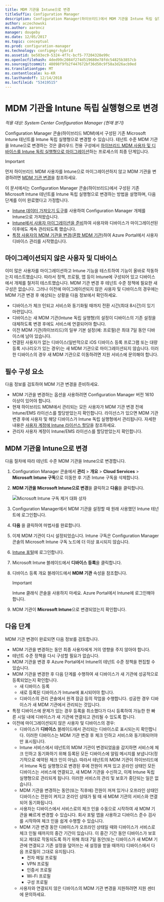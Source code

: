 ```yaml
---
title: MDM 기관을 Intune으로 변경
titleSuffix: Configuration Manager
description: Configuration Manager(하이브리드)에서 MDM 기관을 Intune 독립 실행형으로 변경하는 방법에 알아봅니다.
author: aczechowski
ms.author: aaroncz
manager: dougeby
ms.date: 12/05/2017
ms.topic: conceptual
ms.prod: configuration-manager
ms.technology: configmgr-hybrid
ms.assetid: be503ec9-5324-4f7c-bcf5-77204328e99c
ms.openlocfilehash: 4ded99c2084f274d519680e78fdc54825b3857cb
ms.sourcegitcommit: 48098f9fb2f447672bf36d50c9f58a3d26acb9ed
ms.translationtype: MT
ms.contentlocale: ko-KR
ms.lasthandoff: 12/14/2018
ms.locfileid: "53419515"
---
```

# <a name="change-your-mdm-authority-to-intune-standalone"></a>MDM 기관을 Intune 독립 실행형으로 변경

*적용 대상: System Center Configuration Manager (현재 분기)*    

Configuration Manager 콘솔(하이브리드 MDM)에서 구성된 기존 Microsoft Intune 테넌트를 Intune 독립 실행형으로 변경할 수 있습니다. 테넌트 수준 MDM 기관을 Intune으로 변경하는 것은 클라우드 전용 구성에서 [하이브리드 MDM 사용자 및 디바이스를 Intune 독립 실행형으로 마이그레이션](migrate-hybridmdm-to-intunesa.md)하는 프로세스의 최종 단계입니다.    

> [!Important]    
> 먼저 하이브리드 MDM 사용자를 Intune으로 마이그레이션하지 않고 MDM 기관을 변경하려면 [MDM 기관 변경](change-mdm-authority.md)을 참조하세요.

이 문서에서는 Configuration Manager 콘솔(하이브리드)에서 구성된 기존 Microsoft Intune 테넌트를 Intune 독립 실행형으로 변경하는 방법을 설명하며, 다음 단계를 이미 완료했다고 가정합니다.
- [Intune 데이터 가져오기 도구](migrate-import-data.md)를 사용하여 Configuration Manager 개체를 Intune으로 가져왔습니다. 
- [Intune에서 사용자 마이그레이션을 준비](migrate-prepare-intune.md)하여 사용자와 디바이스가 마이그레이션된 이후에도 계속 관리되도록 했습니다.
- [특정 사용자의 MDM 기관을 변경(혼합 MDM 기관)](migrate-mixed-authority.md)하여 Azure Portal에서 사용자 디바이스 관리를 시작했습니다.


## <a name="users-and-devices-that-have-not-been-migrated"></a>마이그레이션되지 않은 사용자 및 디바이스
이미 많은 사용자를 마이그레이션하고 Intune 기능을 테스트하여 기능이 올바로 작동하는지 테스트했습니다. 따라서 정책, 프로필, 앱 등이 Intune에 구성되어 있고 디바이스에서 개체를 철저히 테스트했습니다. MDM 기관 변경 후 테넌트 수준 정책에 필요한 새 구성은 없습니다. 그러나 이전에 마이그레이션되지 않은 사용자 및 디바이스의 경우에는 MDM 기관 변경 후 예상되는 상황을 다음 정보에서 확인하세요.    
- 디바이스가 체크 인되고 서비스와 동기화될 때까지 전환 시간(최대 8시간)이 있기 마련입니다.
- 디바이스는 새 MDM 기관(Intune 독립 실행형)의 설정이 디바이스의 기존 설정을 대체하도록 변경 후에도 서비스에 연결되어야 합니다.
- 이전 MDM 기관(하이브리드)의 일부 기본 설정(예: 프로필)은 최대 7일 동안 디바이스에 남아 있습니다. 
- 연결된 사용자가 없는 디바이스(일반적으로 iOS 디바이스 등록 프로그램 또는 대량 등록 시나리오가 있는 경우)는 새 MDM 기관으로 마이그레이션되지 않습니다. 이러한 디바이스의 경우 새 MDM 기관으로 이동하려면 지원 서비스에 문의해야 합니다.

## <a name="prerequisites"></a>필수 구성 요소
다음 정보를 검토하여 MDM 기관 변경을 준비하세요.
- MDM 기관을 변경하는 옵션을 사용하려면 Configuration Manager 버전 1610 이상이 있어야 합니다.
- 현재 하이브리드 MDM에서 관리되는 모든 사용자가 MDM 기관 변경 전에 Intune/EMS 라이선스를 할당받았는지 확인합니다. 라이선스가 있으면 MDM 기관 변경 후에 사용자 및 해당 디바이스가 Intune 독립 실행형에서 관리됩니다. 자세한 내용은 [사용자 계정에 Intune 라이선스 할당](https://docs.microsoft.com/intune/get-started/start-with-a-paid-subscription-to-microsoft-intune-step-4)을 참조하세요.
- 관리자 사용자 계정이 Intune/EMS 라이선스를 할당받았는지 확인합니다.

## <a name="change-the-mdm-authority-to-intune"></a>MDM 기관을 Intune으로 변경
다음 절차에 따라 테넌트 수준 MDM 기관을 Intune으로 변경합니다.

1. Configuration Manager 콘솔에서 **관리** &gt; **개요** &gt; **Cloud Services** &gt; **Microsoft Intune 구독**으로 이동한 후 기존 Intune 구독을 삭제합니다.
2. **MDM 기관을 Microsoft Intune으로 변경**을 클릭하고 **다음**을 클릭합니다.

   ![Microsoft Intune 구독 제거 대화 상자](media/mdm-change-delete-subscription.png)
3. Configuration Manager에서 MDM 기관을 설정할 때 원래 사용했던 Intune 테넌트에 로그인합니다.
4. **다음** 을 클릭하여 마법사를 완료합니다.
5. 이제 MDM 기관이 다시 설정되었습니다. Intune 구독은 Configuration Manager 콘솔의 Microsoft Intune 구독 노드에 더 이상 표시되지 않습니다.
6. [Intune 포털](https://aka.ms/IntunePortal)에 로그인합니다.
7. Microsoft Intune 블레이드에서 **디바이스 등록**을 클릭합니다.
8. 디바이스 등록 개요 블레이드에서 **MDM 기관** 속성을 참조합니다.

   > [!Important]    
   > Intune 클래식 콘솔을 사용하지 마세요. Azure Portal에서 Intune에 로그인해야 합니다.
9. MDM 기관이 **Microsoft Intune**으로 변경되었는지 확인합니다. 

## <a name="next-steps"></a>다음 단계
MDM 기관 변경이 완료되면 다음 정보를 검토합니다.
- MDM 기관을 변경하는 동안 최종 사용자에게 거의 영향을 주지 않아야 합니다. 
- 테넌트 수준 정책을 다시 구성할 필요가 없습니다. 
- MDM 기관을 변경 후 Azure Portal에서 Intune의 테넌트 수준 정책을 편집할 수 있습니다.
-  MDM 기관을 변경한 후 다음 단계를 수행하여 새 디바이스가 새 기관에 성공적으로 등록되었는지 확인합니다.   
    - 새 디바이스 등록
    - 새로 등록된 디바이스가 Intune에 표시되어야 합니다.
    - 디바이스의 관리 콘솔에서 원격 잠금 등의 작업을 수행합니다. 성공한 경우 디바이스가 새 MDM 기관에서 관리되는 것입니다.
- 특정 디바이스에 문제가 있는 경우 등록을 취소했다가 다시 등록하여 가능한 한 빠른 시일 내에 디바이스가 새 기관에 연결되고 관리될 수 있도록 합니다.
- 이전에 마이그레이션되지 않은 사용자 및 디바이스의 경우:
    - 디바이스가 **디바이스** 블레이드에서 관리되는 디바이스로 표시되는지 확인합니다. 이러한 디바이스는 MDM 기관 변경 후 체크 인하고 서비스와 동기화되어야만 표시됩니다. 
    - Intune 서비스에서 테넌트의 MDM 기관이 변경되었음을 감지하면 서비스에 체크 인하고 동기화하기 위해 등록된 모든 디바이스에 알림 메시지를 보냅니다(정기적으로 예약된 체크 인이 아님). 따라서 테넌트의 MDM 기관이 하이브리드에서 Intune 독립 실행형으로 변경된 후에 전원이 켜져 있고 온라인 상태인 모든 디바이스는 서비스에 연결되고, 새 MDM 기관을 수신하고, 이제 Intune 독립 실행형으로 관리되게 됩니다. 이러한 서비스의 관리 및 보호가 중단되는 일은 없습니다.
    - MDM 기관을 변경하는 동안(또는 직후에) 전원이 꺼져 있거나 오프라인 상태인 디바이스는 전원이 켜지고 온라인 상태가 될 때 새 MDM 기관의 서비스와 연결되어 동기화됩니다.  
    - 사용자는 디바이스에서 서비스로의 체크 인을 수동으로 시작하여 새 MDM 기관을 빠르게 변경할 수 있습니다. 회사 포털 앱을 사용하고 디바이스 준수 검사를 시작하여 체크 인을 쉽게 수행할 수 있습니다.
    - MDM 기관 변경 동안 디바이스가 오프라인 상태일 때와 디바이스가 서비스로 체크 인될 때까지의 중간 기간이 있습니다. 이 중간 기간 동안 디바이스가 보호되고 제대로 작동되도록 하기 위해 최대 7일 동안(또는 디바이스가 새 MDM 기관에 연결되고 기존 설정을 덮어쓰는 새 설정을 받을 때까지) 디바이스에서 다음 프로필이 그대로 유지됩니다.
        - 전자 메일 프로필
        - VPN 프로필
        - 인증서 프로필
        - Wi-Fi 프로필
        - 구성 프로필
    - 사용자와 연결되지 않은 디바이스의 MDM 기관 변경을 지원하려면 지원 센터에 문의하세요. 
